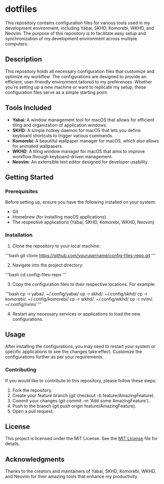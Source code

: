 # dotfiles

This repository contains configuration files for various tools used in my development environment, including Yabai, SKHD, Komorebi, WKHD, and Neovim. The purpose of this repository is to facilitate easy setup and synchronization of my development environment across multiple computers.

## Description

This repository holds all necessary configuration files that customize and optimize my workflow. The configurations are designed to provide an efficient, user-friendly environment tailored to my preferences. Whether you're setting up a new machine or want to replicate my setup, these configuration files serve as a simple starting point.

## Tools Included

- **Yabai**: A window management tool for macOS that allows for efficient tiling and organization of application windows.
- **SKHD**: A simple hotkey daemon for macOS that lets you define keyboard shortcuts to trigger various commands.
- **Komorebi**: A beautiful wallpaper manager for macOS, which also allows for animated wallpapers.
- **WKHD**: A tiling window manager for macOS that aims to improve workflow through keyboard-driven management.
- **Neovim**: An extensible text editor designed for developer usability.

## Getting Started

### Prerequisites

Before setting up, ensure you have the following installed on your system:

- Git
- Homebrew (for installing macOS applications)
- The respective applications (Yabai, SKHD, Komorebi, WKHD, Neovim)

### Installation

1. Clone the repository to your local machine:

'''bash
git clone https://github.com/yourusername/config-files-repo.git
'''

2. Navigate into the project directory:

'''bash
cd config-files-repo
'''

3. Copy the configuration files to their respective locations. For example:

'''bash
cp -r yabai/. ~/.config/yabai/
cp -r skhd/. ~/.config/skhd/
cp -r komorebi/. ~/.config/komorebi/
cp -r wkhd/. ~/.config/wkhd/
cp -r nvim/. ~/.config/nvim/
'''

4. Restart any necessary services or applications to load the new configurations.

## Usage
After installing the configurations, you may need to restart your system or specific applications to see the changes take effect. Customize the configurations further as per your requirements.

### Contributing
If you would like to contribute to this repository, please follow these steps:
1. Fork the repository.
2. Create your feature branch (git checkout -b feature/AmazingFeature).
3. Commit your changes (git commit -m 'Add some AmazingFeature').
4. Push to the branch (git push origin feature/AmazingFeature).
5. Open a pull request.

## License
This project is licensed under the MIT License. See the [MIT License](https://github.com/jgdemois/dotfiles?tab=MIT-1-ov-file#) file for details.

## Acknowledgments
Thanks to the creators and maintainers of Yabai, SKHD, Komorebi, WKHD, and Neovim for their amazing tools that enhance my productivity.

